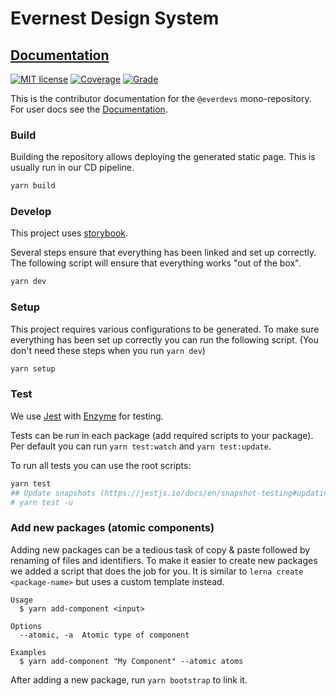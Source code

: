 # Evernest Design System

## [Documentation][docs]

[![MIT license][license-badge]][license]
[![Coverage][coverage-badge]][codacy]
[![Grade][grade-badge]][codacy]

This is the contributor documentation for the `@everdevs` mono-repository.
For user docs see the [Documentation][docs].

### Build

Building the repository allows deploying the generated static page. This is usually run in our CD
pipeline.

```bash
yarn build
```

### Develop

This project uses [storybook](https://storybook.js.org/).

Several steps ensure that everything has been linked and set up correctly. The following script will
ensure that everything works "out of the box".

```bash
yarn dev
```

### Setup

This project requires various configurations to be generated. To make sure everything has been set up
correctly you can run the following script. (You don't need these steps when you run `yarn dev`)

```bash
yarn setup
```

### Test

We use [Jest](https://jestjs.io/) with [Enzyme](https://enzymejs.github.io/enzyme/) for testing.

Tests can be run in each package (add required scripts to your package). Per default you can run
`yarn test:watch` and `yarn test:update`. 

To run all tests you can use the root scripts:

```bash
yarn test
## Update snapshots (https://jestjs.io/docs/en/snapshot-testing#updating-snapshots)
# yarn test -u
```

### Add new packages (atomic components)

Adding new packages can be a tedious task of copy & paste followed by renaming of files and
identifiers. To make it easier to create new packages we added a script that does the job for you.
It is similar to `lerna create <package-name>` but uses a custom template instead.

```
Usage
  $ yarn add-component <input>

Options
  --atomic, -a  Atomic type of component

Examples
  $ yarn add-component "My Component" --atomic atoms
```

After adding a new package, run `yarn bootstrap` to link it.

[docs]: https://everdevs.github.io/design-system/
[license-badge]: https://img.shields.io/badge/license-MIT-blue.svg?style=for-the-badge
[license]: https://github.com/everdevs/design-system/blob/master/LICENSE
[coverage-badge]: https://img.shields.io/codacy/coverage/860c9800f40a4d438de3e5e7241de72f?style=for-the-badge
[grade-badge]: https://img.shields.io/codacy/grade/860c9800f40a4d438de3e5e7241de72f?style=for-the-badge
[codacy]: https://app.codacy.com/gh/everdevs/design-system/dashboard
